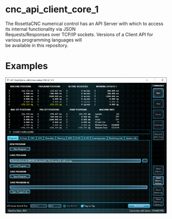 ﻿# cnc_api_client_core_1
The RosettaCNC numerical control has an API Server with which to access its internal functionality via JSON<br>
Requests/Responses over TCP/IP sockets. Versions of a Client API for various programming languages will<br>
be available in this repository.

# Examples

![./python/examples/api_client_fmx_demo/images/preview](./python/examples/api_client_fmx_demo/images/preview.png)